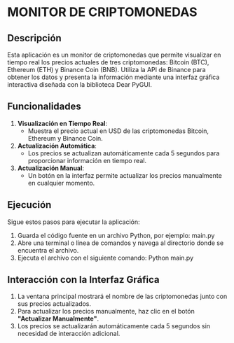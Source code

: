 # MONITOR DE CRIPTOMONEDAS

## Descripción
Esta aplicación es un monitor de criptomonedas que permite visualizar en tiempo real los precios actuales de tres criptomonedas: Bitcoin (BTC), Ethereum (ETH) y Binance Coin (BNB). Utiliza la API de Binance para obtener los datos y presenta la información mediante una interfaz gráfica interactiva diseñada con la biblioteca Dear PyGUI.
## Funcionalidades
1. **Visualización en Tiempo Real**:
   - Muestra el precio actual en USD de las criptomonedas Bitcoin, Ethereum y Binance Coin.
2. **Actualización Automática**:
   - Los precios se actualizan automáticamente cada 5 segundos para proporcionar información en tiempo real.
3. **Actualización Manual**:
   - Un botón en la interfaz permite actualizar los precios manualmente en cualquier momento.
## Ejecución
Sigue estos pasos para ejecutar la aplicación:
1. Guarda el código fuente en un archivo Python, por ejemplo: main.py
2. Abre una terminal o línea de comandos y navega al directorio donde se encuentra el archivo.
3. Ejecuta el archivo con el siguiente comando: Python main.py

## Interacción con la Interfaz Gráfica
1. La ventana principal mostrará el nombre de las criptomonedas junto con sus precios actualizados.
2. Para actualizar los precios manualmente, haz clic en el botón **"Actualizar Manualmente"**.
3. Los precios se actualizarán automáticamente cada 5 segundos sin necesidad de interacción adicional.

